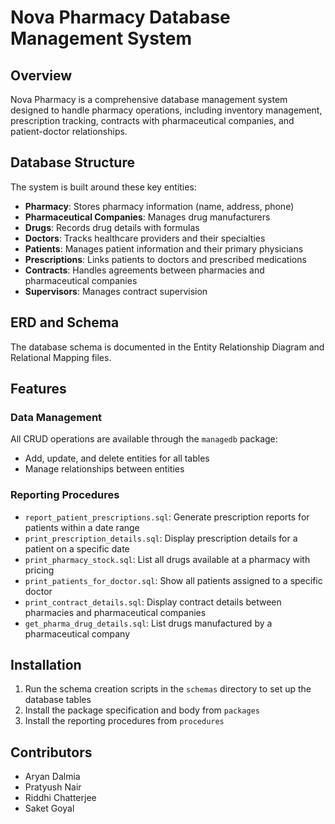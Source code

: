 # Nova Pharmacy Database Management System

## Overview
Nova Pharmacy is a comprehensive database management system designed to handle pharmacy operations, including inventory management, prescription tracking, contracts with pharmaceutical companies, and patient-doctor relationships.

## Database Structure
The system is built around these key entities:
- **Pharmacy**: Stores pharmacy information (name, address, phone)
- **Pharmaceutical Companies**: Manages drug manufacturers
- **Drugs**: Records drug details with formulas
- **Doctors**: Tracks healthcare providers and their specialties
- **Patients**: Manages patient information and their primary physicians
- **Prescriptions**: Links patients to doctors and prescribed medications
- **Contracts**: Handles agreements between pharmacies and pharmaceutical companies
- **Supervisors**: Manages contract supervision

## ERD and Schema
The database schema is documented in the Entity Relationship Diagram and Relational Mapping files.

## Features

### Data Management
All CRUD operations are available through the `managedb` package:
- Add, update, and delete entities for all tables
- Manage relationships between entities

### Reporting Procedures
- `report_patient_prescriptions.sql`: Generate prescription reports for patients within a date range
- `print_prescription_details.sql`: Display prescription details for a patient on a specific date
- `print_pharmacy_stock.sql`: List all drugs available at a pharmacy with pricing
- `print_patients_for_doctor.sql`: Show all patients assigned to a specific doctor
- `print_contract_details.sql`: Display contract details between pharmacies and pharmaceutical companies
- `get_pharma_drug_details.sql`: List drugs manufactured by a pharmaceutical company

## Installation

1. Run the schema creation scripts in the `schemas` directory to set up the database tables
2. Install the package specification and body from `packages`
3. Install the reporting procedures from `procedures`

## Contributors

- Aryan Dalmia
- Pratyush Nair
- Riddhi Chatterjee
- Saket Goyal

